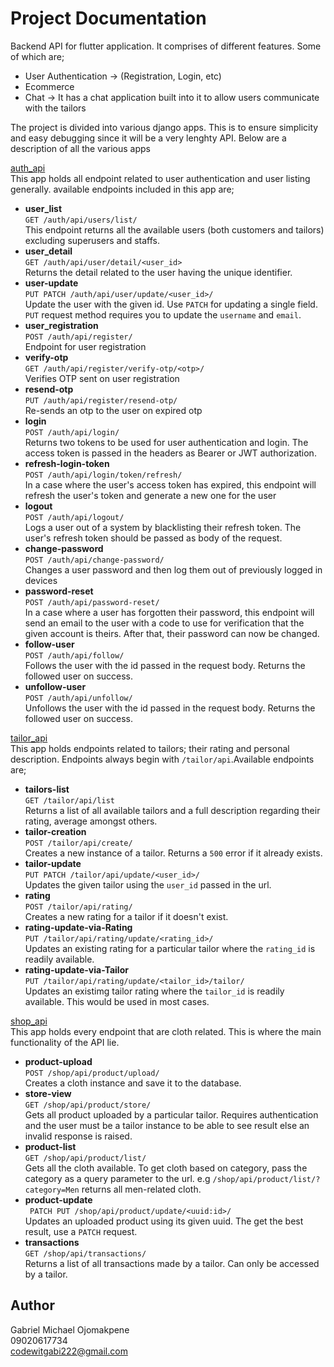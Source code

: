 # Project Documentation

Backend API for flutter application. It comprises of different features. Some of which are;
* User Authentication -> (Registration, Login, etc)
* Ecommerce
* Chat -> It has a chat application built into it to allow users communicate with the tailors

The project is divided into various django apps. This is to ensure simplicity and easy debugging since it will be a very lenghty API. Below are a description of all the various apps

[auth_api](https://github.com/codewitgabi/tailor_api/tree/main/auth_api)\
This app holds all endpoint related to user authentication and user listing generally. available endpoints included in this app are;

* __user_list__\
```GET /auth/api/users/list/```\
This endpoint returns all the available users (both customers and tailors) excluding superusers and staffs.
* __user_detail__\
```GET /auth/api/user/detail/<user_id>```\
Returns the detail related to the user having the unique identifier.
* __user-update__\
```PUT PATCH /auth/api/user/update/<user_id>/```\
Update the user with the given id. Use `PATCH` for updating a single field. `PUT` request method requires you to update the `username` and `email`.
* __user_registration__\
```POST /auth/api/register/```\
Endpoint for user registration
* __verify-otp__\
```GET /auth/api/register/verify-otp/<otp>/```\
Verifies OTP sent on user registration
* __resend-otp__\
```PUT /auth/api/register/resend-otp/```\
Re-sends an otp to the user on expired otp
* __login__\
```POST /auth/api/login/```\
Returns two tokens to be used for user authentication and login. The access token is passed in the headers as Bearer or JWT authorization.
* __refresh-login-token__\
```POST /auth/api/login/token/refresh/```\
In a case where the user's access token has expired, this endpoint will refresh the user's token and generate a new one for the user
* __logout__\
```POST /auth/api/logout/```\
Logs a user out of a system by blacklisting their refresh token. The user's refresh token should be passed as body of the request.
* __change-password__\
```POST /auth/api/change-password/```\
Changes a user password and then log them out of previously logged in devices
* __password-reset__\
```POST /auth/api/password-reset/```\
In a case where a user has forgotten their password, this endpoint will send an email to the user with a code to use for verification that the given account is theirs. After that, their password can now be changed.
* __follow-user__\
```POST /auth/api/follow/```\
Follows the user with the id passed in the request body. Returns the followed user on success.
* __unfollow-user__\
```POST /auth/api/unfollow/```\
Unfollows the user with the id passed in the request body. Returns the followed user on success.


[tailor_api](https://github.com/codewitgabi/tailor_api/tree/main/tailor_api)\
This app holds endpoints related to tailors; their rating and personal description. Endpoints always begin with `/tailor/api`.Available endpoints are;

* __tailors-list__\
```GET /tailor/api/list```\
Returns a list of all available tailors and a full description regarding their rating, average amongst others.
* __tailor-creation__\
```POST /tailor/api/create/```\
Creates a new instance of a tailor. Returns a `500` error if it already exists.
* __tailor-update__\
```PUT PATCH /tailor/api/update/<user_id>/```\
Updates the given tailor using the `user_id` passed in the url.
* __rating__\
```POST /tailor/api/rating/```\
Creates a new rating for a tailor if it doesn't exist.
* __rating-update-via-Rating__\
```PUT /tailor/api/rating/update/<rating_id>/```\
Updates an existing rating for a particular tailor where the `rating_id` is readily available.
* __rating-update-via-Tailor__\
```PUT /tailor/api/rating/update/<tailor_id>/tailor/```\
Updates an existimg tailor rating where the `tailor_id` is readily available. This would be used in most cases.


[shop_api](https://github.com/codewitgabi/tailor_api/tree/main/shop_api)\
This app holds every endpoint that are cloth related. This is where the main functionality of the API lie.

* __product-upload__\
```POST /shop/api/product/upload/```\
Creates a cloth instance and save it to the database.
* __store-view__\
```GET /shop/api/product/store/```\
Gets all product uploaded by a particular tailor. Requires authentication and the user must be a tailor instance to be able to see result else an invalid response is raised.
* __product-list__\
```GET /shop/api/product/list/```\
Gets all the cloth available. To get cloth based on category, pass the category as a query parameter to the url. e.g `/shop/api/product/list/?category=Men` returns all men-related cloth.
* __product-update__\
``` PATCH PUT /shop/api/product/update/<uuid:id>/```\
Updates an uploaded product using its given uuid. The get the best result, use a `PATCH` request.
* __transactions__\
```GET /shop/api/transactions/```\
Returns a list of all transactions made by a tailor. Can only be accessed by a tailor.

## Author
Gabriel Michael Ojomakpene\
09020617734\
codewitgabi222@gmail.com